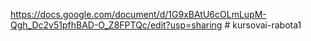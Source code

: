 
https://docs.google.com/document/d/1G9xBAtU6cOLmLupM-Qgh_Dc2v51pfhBAD-O_Z8FPTQc/edit?usp=sharing # kursovai-rabota1
